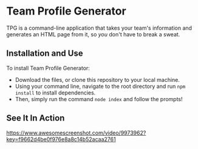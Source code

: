 # Team Profile Generator

TPG is a command-line application that takes your team's information and generates an HTML page from it, so *you* don't have to break a sweat.

## Installation and Use

To install Team Profile Generator:
- Download the files, or clone this repository to your local machine.
- Using your command line, navigate to the root directory and run `npm install` to install dependencies.
- Then, simply run the command `node index` and follow the prompts!

## See It In Action

https://www.awesomescreenshot.com/video/9973962?key=f9662d4be0f976e8a8c14b52acaa2761